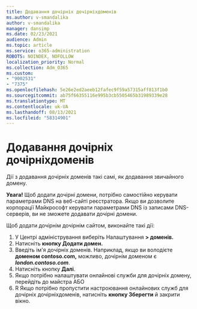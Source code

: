 ```yaml
---
title: Додавання дочірніх дочірніхдоменів
ms.author: v-smandalika
author: v-smandalika
manager: dansimp
ms.date: 02/23/2021
audience: Admin
ms.topic: article
ms.service: o365-administration
ROBOTS: NOINDEX, NOFOLLOW
localization_priority: Normal
ms.collection: Adm_O365
ms.custom:
- "9002531"
- "7375"
ms.openlocfilehash: 5e26e2ed2aeeb12fafec9f59a57315aff813f1b0
ms.sourcegitcommit: ab75f66355116e995b3cb5505465b31989339e28
ms.translationtype: MT
ms.contentlocale: uk-UA
ms.lasthandoff: 08/13/2021
ms.locfileid: "58314901"
---
```

# <a name="add-a-subdomain"></a>Додавання дочірніх дочірніхдоменів

Дії з додавання дочірніх доменів такі самі, як додавання звичайного домену. 

**Увага!** Щоб додати дочірні домени, потрібно самостійно керувати параметрами DNS на веб-сайті реєстратора. Якщо ви дозволите корпорації Майкрософт керувати параметрами DNS із записами DNS-серверів, ви не зможете додавати дочірні домени. 

Щоб додати дочірнім дочірнім сайтом, виконайте такі дії:

1. У Центрі адміністрування виберіть Налаштування **> доменів.**
2. Натисніть **кнопку Додати домен.**
3. Введіть ім'я дочірніх доменів. Наприклад, якщо ви володієте **доменом contoso.com,** можливо, дочірнім доменом є **_london.contoso.com_**.
4. Натисніть кнопку **Далі**.
5. Якщо потрібно налаштувати онлайнові служби для дочірніх домену, перейдіть до майстра АБО
6. R Якщо потрібно пропустити настроювання онлайнових служб для дочірніх дочірніхдоменів, натисніть **кнопку Зберегти** й закрити вікно.

